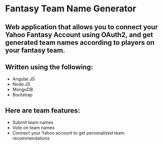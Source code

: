 # Fantasy Team Name Generator

## Web application that allows you to connect your Yahoo Fantasy Account using OAuth2, and get generated team names according to players on your fantasy team.

## Written using the following:

- Angular.JS
- Node.JS
- MongoDB
- Bootstrap

## Here are team features:

- Submit team names
- Vote on team names
- Connect your Yahoo account to get personalized team recommendations

